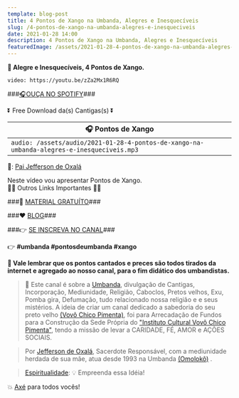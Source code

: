 ```yaml
---
template: blog-post
title: 4 Pontos de Xango na Umbanda, Alegres e Inesquecíveis
slug: /4-pontos-de-xango-na-umbanda-alegres-e-inesqueciveis
date: 2021-01-28 14:00
description: 4 Pontos de Xango na Umbanda, Alegres e Inesquecíveis
featuredImage: /assets/2021-01-28-4-pontos-de-xango-na-umbanda-alegres-e-inesqueciveis.jpg
---
```

**👊 Alegre e Inesquecíveis, 4 Pontos de Xango.**

<!-- #1: Embed through web URL -->
`video: https://youtu.be/zZa2Mx1R6RQ`

###<a href='https://vovochicopimenta.cyou/spotify' target="_blank">🎧OUÇA NO SPOTIFY</a>###

⏬ Free Download da(s) Cantigas(s) ⏬

|🎧 __Pontos de Xango__ |
|---|
|`audio: /assets/audio/2021-01-28-4-pontos-de-xango-na-umbanda-alegres-e-inesqueciveis.mp3`|

🎤: <a href=' https://www.youtube.com/channel/UCvjsa9RBIztSUkd1JioCjJQ?sub_confirmation=1' target="_blank">Pai Jefferson de Oxalá</a>

Neste vídeo vou apresentar Pontos de Xango.</br>
🔽🔽 Outros Links Importantes 🔽🔽

###🎁 <a href='https://linktr.ee/vovochicopimenta' target="_blank">MATERIAL GRATUÍTO</a>###

###❤ <a href='https://vovochicopimenta.cyou/blog'>BLOG</a>###

###👉 <a href='https://www.youtube.com/channel/UCQdWrQlNuy2CAWrsGGDs_Wg?sub_confirmation=1' target="_blank">SE INSCREVA NO CANAL</a>###

👉 **#umbanda #pontosdeumbanda #xango**

**🔴 Vale lembrar que os pontos cantados e preces são todos tirados da internet e agregado ao nosso canal, para o fim didático dos umbandistas.**

>🙏 Este canal é sobre a <a href='https://pt.wikipedia.org/wiki/Umbanda' target="_blank">Umbanda</a>, divulgação de Cantigas, Incorporação, Mediunidade, Religião, Caboclos, Pretos velhos, Exu, Pomba gira, Defumação, tudo relacionado nossa religião e  e seus mistérios.
A ideia de criar um canal dedicado a sabedoria do seu preto velho <a href='https://vovochicopimenta.cyou'>(Vovô Chico Pimenta)</a>, foi para Arrecadação de Fundos para a Construção da Sede Própria do <a href='https://vovochicopimenta.cyou'>"Instituto Cultural Vovô Chico Pimenta"</a>, tendo a missão de levar a CARIDADE, FÉ, AMOR e AÇÕES SOCIAIS.

>Por <a href='https://www.youtube.com/channel/UCvjsa9RBIztSUkd1JioCjJQ?sub_confirmation=1' target="_blank">Jefferson de Oxalá</a>, Sacerdote Responsável, com a mediunidade herdada de sua mãe, atua desde 1993 na Umbanda <a href='https://pt.wikipedia.org/wiki/Omolok%C3%B4' target="_blank">(Omolokô)</a> .

><a href='https://pt.wikipedia.org/wiki/Espiritualidade' target="_blank">Espiritualidade</a>: 💡 Empreenda essa Idéia!

💥 <a href='https://pt.wikipedia.org/wiki/Ax%C3%A9' target="_blank">Axé</a> para todos vocês!